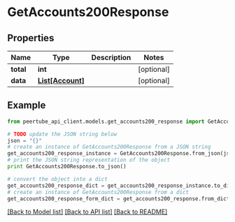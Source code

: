 # GetAccounts200Response


## Properties
Name | Type | Description | Notes
------------ | ------------- | ------------- | -------------
**total** | **int** |  | [optional] 
**data** | [**List[Account]**](Account.md) |  | [optional] 

## Example

```python
from peertube_api_client.models.get_accounts200_response import GetAccounts200Response

# TODO update the JSON string below
json = "{}"
# create an instance of GetAccounts200Response from a JSON string
get_accounts200_response_instance = GetAccounts200Response.from_json(json)
# print the JSON string representation of the object
print GetAccounts200Response.to_json()

# convert the object into a dict
get_accounts200_response_dict = get_accounts200_response_instance.to_dict()
# create an instance of GetAccounts200Response from a dict
get_accounts200_response_form_dict = get_accounts200_response.from_dict(get_accounts200_response_dict)
```
[[Back to Model list]](../README.md#documentation-for-models) [[Back to API list]](../README.md#documentation-for-api-endpoints) [[Back to README]](../README.md)


